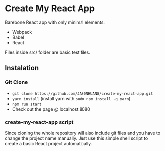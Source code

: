 # Create My React App

Barebone React app with only minimal elements:
  - Webpack
  - Babel
  - React

Files inside src/ folder are basic test files.

## Instalation

### Git Clone
- `git clone https://github.com/JAS0NHUANG/create-my-react-app.git`
- `yarn install` (install yarn with `sudo npm install -g yarn`)
- `npm run start`
- Check out the page @ localhost:8080

### create-my-react-app script

Since cloning the whole repository will also include git files and you have to change the project name manually. Just use this simple shell script to create a basic React project automatically.
